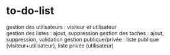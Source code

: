 # to-do-list

gestion des utilisateurs : visiteur et utilisateur  
gestion des listes : ajout, suppression 
gestion des taches : ajout, suppression, validation 
gestion publique/privée : liste publique (visiteur+utilisateur), liste privée (utilisateur) 
